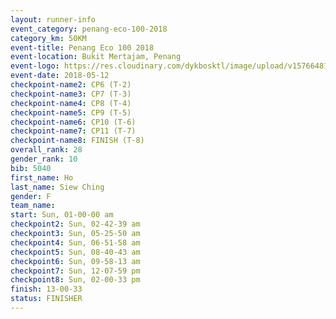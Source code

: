 ```yaml
--- 
layout: runner-info 
event_category: penang-eco-100-2018 
category_km: 50KM 
event-title: Penang Eco 100 2018 
event-location: Bukit Mertajam, Penang 
event-logo: https://res.cloudinary.com/dykbosktl/image/upload/v1576648106/Logo/Logo_lovxhg.jpg 
event-date: 2018-05-12 
checkpoint-name2: CP6 (T-2) 
checkpoint-name3: CP7 (T-3) 
checkpoint-name4: CP8 (T-4) 
checkpoint-name5: CP9 (T-5) 
checkpoint-name6: CP10 (T-6) 
checkpoint-name7: CP11 (T-7) 
checkpoint-name8: FINISH (T-8) 
overall_rank: 28
gender_rank: 10
bib: 5040
first_name: Ho
last_name: Siew Ching
gender: F
team_name: 
start: Sun, 01-00-00 am
checkpoint2: Sun, 02-42-39 am
checkpoint3: Sun, 05-25-50 am
checkpoint4: Sun, 06-51-58 am
checkpoint5: Sun, 08-40-43 am
checkpoint6: Sun, 09-58-13 am
checkpoint7: Sun, 12-07-59 pm
checkpoint8: Sun, 02-00-33 pm
finish: 13-00-33
status: FINISHER
--- 
```

